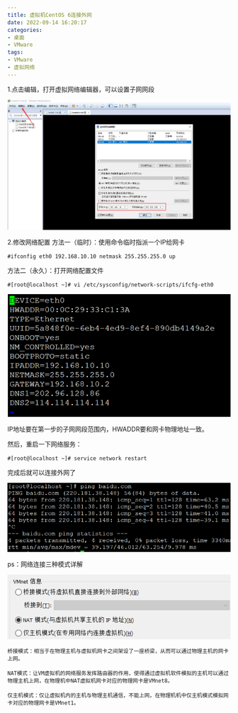 ```yaml
---
title: 虚拟机CentOS 6连接外网
date: 2022-09-14 16:20:17
categories: 
- 桌面
- VMware
tags:
- VMware
- 虚拟网络
---
```


1.点击编辑，打开虚拟网络编辑器，可以设置子网网段

<!--more-->

![image-20220914162309874](虚拟机CentOS-6连接外网/image-20220914162309874.png)

2.修改网络配置
方法一（临时）：使用命令临时指派一个IP给网卡

```
#ifconfig eth0 192.168.10.10 netmask 255.255.255.0 up
```

方法二（永久）：打开网络配置文件

```
#[root@localhost ~]# vi /etc/sysconfig/network-scripts/ifcfg-eth0
```

![image-20220914162338644](虚拟机CentOS-6连接外网/image-20220914162338644.png)

IP地址要在第一步的子网网段范围内，HWADDR要和网卡物理地址一致。

然后，重启一下网络服务：

```
#[root@localhost ~]# service network restart
```

完成后就可以连接外网了

![image-20220914162406245](虚拟机CentOS-6连接外网/image-20220914162406245.png)

ps：网络连接三种模式详解

![image-20220914162422294](虚拟机CentOS-6连接外网/image-20220914162422294.png)

```
桥接模式：相当于在物理主机与虚拟机网卡之间架设了一座桥梁，从而可以通过物理主机的网卡上网。

NAT模式：让VM虚拟机的网络服务发挥路由器的作用，使得通过虚拟机软件模拟的主机可以通过物理主机上网，在物理机中NAT虚拟机网卡对应的物理网卡是VMnet8。

仅主机模式：仅让虚拟机内的主机与物理主机通信，不能上网，在物理机机中仅主机模式模拟网卡对应的物理网卡是VMnet1。
```

